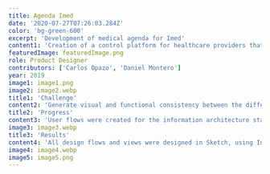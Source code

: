 ```yaml
---
title: Agenda Imed
date: '2020-07-27T07:26:03.284Z'
color: 'bg-green-600'
excerpt: 'Development of medical agenda for Imed'
content1: 'Creation of a control platform for healthcare providers that included the management of call centers, medical centers, doctors, and scheduling.'
featuredImage: featuredImage.png
role: Product Designer
contributors: ['Carlos Opazo', 'Daniel Montero']
year: 2019
image1: image1.png
image2: image2.webp
title1: 'Challenge'
content2: 'Generate visual and functional consistency between the different software managed by I-Med, through a single platform that allows the management of doctors, scheduling, and call-center support. This will facilitate the health processes and procedures of individuals and institutions.'
title2: 'Progress'
content3: 'User flows were created for the information architecture stage in order to know the paths that the user would commonly take and thus be able to build the organization, search, and navigation system of the platform that will finally allow users to complete the tasks, find what they need and understand what they have found. The wireframes and mockups were worked aligned with the data provided in the architecture stage. The size of this software made it imperative to create a design system that would allow visual coherence in all views. Design systems such as Polaris and Ant Design were used as references.'
image3: image3.webp
title3: 'Results'
content4: 'All design flows and views were designed in Sketch, using InVision to evaluate progress with the client. The abstract was used to maintain version control of the system. Currently, this system is operational with the functionalities described above.'
image4: image4.webp
image5: image5.png
---
```

